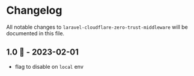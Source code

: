 # Changelog

All notable changes to `laravel-cloudflare-zero-trust-middleware` will be documented in this file.

## 1.0 🎉 - 2023-02-01

- flag to disable on `local` env
